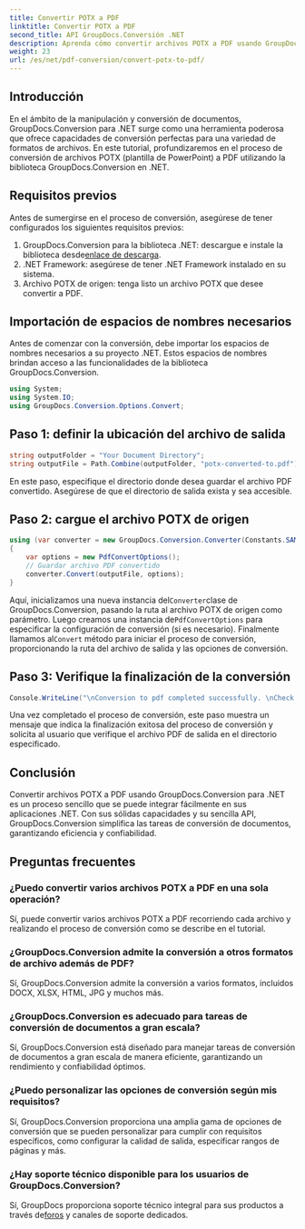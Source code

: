 ```yaml
---
title: Convertir POTX a PDF
linktitle: Convertir POTX a PDF
second_title: API GroupDocs.Conversión .NET
description: Aprenda cómo convertir archivos POTX a PDF usando GroupDocs.Conversion para .NET. Siga este tutorial paso a paso para una conversión de documentos perfecta.
weight: 23
url: /es/net/pdf-conversion/convert-potx-to-pdf/
---
```

## Introducción
En el ámbito de la manipulación y conversión de documentos, GroupDocs.Conversion para .NET surge como una herramienta poderosa que ofrece capacidades de conversión perfectas para una variedad de formatos de archivos. En este tutorial, profundizaremos en el proceso de conversión de archivos POTX (plantilla de PowerPoint) a PDF utilizando la biblioteca GroupDocs.Conversion en .NET.
## Requisitos previos
Antes de sumergirse en el proceso de conversión, asegúrese de tener configurados los siguientes requisitos previos:
1.  GroupDocs.Conversion para la biblioteca .NET: descargue e instale la biblioteca desde[enlace de descarga](https://releases.groupdocs.com/conversion/net/).
2. .NET Framework: asegúrese de tener .NET Framework instalado en su sistema.
3. Archivo POTX de origen: tenga listo un archivo POTX que desee convertir a PDF.

## Importación de espacios de nombres necesarios
Antes de comenzar con la conversión, debe importar los espacios de nombres necesarios a su proyecto .NET. Estos espacios de nombres brindan acceso a las funcionalidades de la biblioteca GroupDocs.Conversion.
```csharp
using System;
using System.IO;
using GroupDocs.Conversion.Options.Convert;
```
## Paso 1: definir la ubicación del archivo de salida
```csharp
string outputFolder = "Your Document Directory";
string outputFile = Path.Combine(outputFolder, "potx-converted-to.pdf");
```
En este paso, especifique el directorio donde desea guardar el archivo PDF convertido. Asegúrese de que el directorio de salida exista y sea accesible.
## Paso 2: cargue el archivo POTX de origen
```csharp
using (var converter = new GroupDocs.Conversion.Converter(Constants.SAMPLE_POTX))
{
    var options = new PdfConvertOptions();
    // Guardar archivo PDF convertido
    converter.Convert(outputFile, options);
}
```
 Aquí, inicializamos una nueva instancia del`Converter`clase de GroupDocs.Conversion, pasando la ruta al archivo POTX de origen como parámetro. Luego creamos una instancia de`PdfConvertOptions` para especificar la configuración de conversión (si es necesario). Finalmente llamamos al`Convert` método para iniciar el proceso de conversión, proporcionando la ruta del archivo de salida y las opciones de conversión.
## Paso 3: Verifique la finalización de la conversión
```csharp
Console.WriteLine("\nConversion to pdf completed successfully. \nCheck output in {0}", outputFolder);
```
Una vez completado el proceso de conversión, este paso muestra un mensaje que indica la finalización exitosa del proceso de conversión y solicita al usuario que verifique el archivo PDF de salida en el directorio especificado.

## Conclusión
Convertir archivos POTX a PDF usando GroupDocs.Conversion para .NET es un proceso sencillo que se puede integrar fácilmente en sus aplicaciones .NET. Con sus sólidas capacidades y su sencilla API, GroupDocs.Conversion simplifica las tareas de conversión de documentos, garantizando eficiencia y confiabilidad.
## Preguntas frecuentes
### ¿Puedo convertir varios archivos POTX a PDF en una sola operación?
Sí, puede convertir varios archivos POTX a PDF recorriendo cada archivo y realizando el proceso de conversión como se describe en el tutorial.
### ¿GroupDocs.Conversion admite la conversión a otros formatos de archivo además de PDF?
Sí, GroupDocs.Conversion admite la conversión a varios formatos, incluidos DOCX, XLSX, HTML, JPG y muchos más.
### ¿GroupDocs.Conversion es adecuado para tareas de conversión de documentos a gran escala?
Sí, GroupDocs.Conversion está diseñado para manejar tareas de conversión de documentos a gran escala de manera eficiente, garantizando un rendimiento y confiabilidad óptimos.
### ¿Puedo personalizar las opciones de conversión según mis requisitos?
Sí, GroupDocs.Conversion proporciona una amplia gama de opciones de conversión que se pueden personalizar para cumplir con requisitos específicos, como configurar la calidad de salida, especificar rangos de páginas y más.
### ¿Hay soporte técnico disponible para los usuarios de GroupDocs.Conversion?
 Sí, GroupDocs proporciona soporte técnico integral para sus productos a través de[foros](https://purchase.groupdocs.com/temporary-license/) y canales de soporte dedicados.